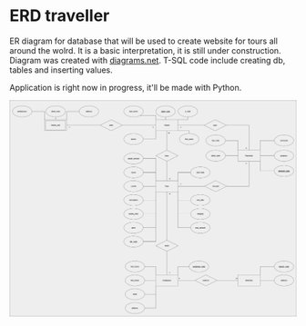 # ERD traveller
ER diagram for database that will be used to create website for tours all around the wolrd. It is a basic interpretation, it is still under construction.
Diagram was created with [diagrams.net]. T-SQL code include creating db, tables and inserting values.

Application is right now in progress, it'll be made with Python.

<p align="center">
  <img src="erd_traveller.png" alt="ERD" width="900">
</p>

[diagrams.net]: https://app.diagrams.net/
